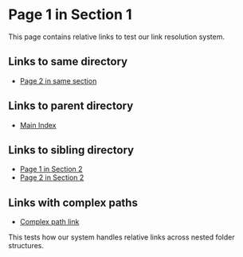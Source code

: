 # Page 1 in Section 1

This page contains relative links to test our link resolution system.

## Links to same directory
- [Page 2 in same section](page2.md)

## Links to parent directory
- [Main Index](../index.md)

## Links to sibling directory
- [Page 1 in Section 2](../section2/page1.md)
- [Page 2 in Section 2](../section2/page2.md)

## Links with complex paths
- [Complex path link](../section2/../section1/page2.md)

This tests how our system handles relative links across nested folder structures.